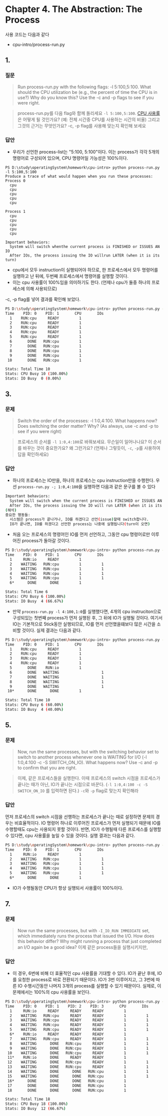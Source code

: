 # Chapter 4. The Abstraction: The Process
사용 코드는 다음과 같다
* cpu-intro/process-run.py
## 1.
### 질문
> Run process-run.py with the following flags: -l 5:100,5:100. What should the CPU utilization be (e.g., the percent of time the CPU is in use?) Why do you know this? Use the -c and -p flags to see if you were right.

> process-run.py를 다음 flag와 함께 돌리세요 `-l 5:100,5:100`. [CPU 사용률](https://ko.wikipedia.org/wiki/CPU_%ED%83%80%EC%9E%84)은 어떻게 될 것인가요? (예: 전체 시간중 CPU를 사용하는 시간의 비율) 그리고 그것의 근거는 무엇인가요? -c, -p flag를 사용해 맞는지 확인해 보세요
### 답안
* 우리가 선언한 process-list는 "5:100, 5:100"이다. 이는 process가 각각 5개의 명령어로 구성되어 있으며, CPU 명령어일 가능성은 100%이다.
```
PS D:\study\operatingSystem\homework\cpu-intro> python process-run.py -l 5:100,5:100 
Produce a trace of what would happen when you run these processes:
Process 0
  cpu
  cpu
  cpu
  cpu
  cpu

Process 1
  cpu
  cpu
  cpu
  cpu
  cpu

Important behaviors:
  System will switch whenthe current process is FINISHED or ISSUES AN IO
  After IOs, the process issuing the IO willrun LATER (when it is its turn)
```
* cpu에서 모두 instruction이 실행되어야 하므로, 한 프로세스에서 모두 명령어를 실행하고 난 뒤에, 두번째 프로세스에서 명령어를 실행할 것이다.
* 이는 cpu 사용률이 100%임을 의미하기도 한다. (언제나 cpu가 둘중 하나의 프로세스에 의해 사용되므로)

-c, -p flag를 넣어 결과를 확인해 보았다.
```bash
PS D:\study\operatingSystem\homework\cpu-intro> python process-run.py -l 5:100,5:100 -c -p
Time    PID: 0    PID: 1       CPU       IOs
  1    RUN:cpu     READY         1
  2    RUN:cpu     READY         1
  3    RUN:cpu     READY         1
  4    RUN:cpu     READY         1
  5    RUN:cpu     READY         1
  6       DONE   RUN:cpu         1
  7       DONE   RUN:cpu         1
  8       DONE   RUN:cpu         1
  9       DONE   RUN:cpu         1
 10       DONE   RUN:cpu         1

Stats: Total Time 10
Stats: CPU Busy 10 (100.00%)
Stats: IO Busy  0 (0.00%)
```

## 3.
### 문제
> Switch the order of the processes: -l 1:0,4:100. What happens now? Does switching the order matter? Why? (As always, use -c and -p to see if you were right)

> 프로세스의 순서를 `-l 1:0,4:100`로 바꿔보세요. 무슨일이 일어나나요? 이 순서를 바꾸는 것이 중요한가요? 왜 그런가요? (언제나 그렇듯이, `-c`, `-p`를 사용하여 답을 확인하세요)

### 답안
* 하나의 프로세스는 IO만을, 하나의 프로세스는 cpu instruction만을 수행한다. 우선 `process-run.py -; 1:0,4:100`을 실행하면 다음과 같은 문구를 볼 수 있다
```bash
Important behaviors:
  System will switch when the current process is FINISHED or ISSUES AN IO
  After IOs, the process issuing the IO will run LATER (when it is its turn)
(해석)
중요한 행동들:
  시스템은 process가 끝나거나, IO를 하겠다고 선언(issue)할때 switch합니다.
  IO가 끝나면, IO를 하겠다고 선언한 process는 나중에 실행됩니다(turn이 오면)
```
* 처음 오는 프로세스의 명령어인 IO를 먼저 선언하고, 그동안 cpu 명령어로만 이루어진 process가 돌아갈 것이다. 

```bash
PS D:\study\operatingSystem\homework\cpu-intro> python process-run.py -l 1:0,4:100 -c -p
Time    PID: 0    PID: 1       CPU       IOs
  1     RUN:io     READY         1
  2    WAITING   RUN:cpu         1         1
  3    WAITING   RUN:cpu         1         1
  4    WAITING   RUN:cpu         1         1
  5    WAITING   RUN:cpu         1         1
  6*      DONE      DONE         1

Stats: Total Time 6
Stats: CPU Busy 6 (100.00%)
Stats: IO Busy  4 (66.67%)
```
* 만약 `process-run.py -l 4:100,1:0`를 실행했다면, 4개의 cpu instruciton으로 구성되있는 첫번째 process가 먼저 실행된 후, 그 뒤에 IO가 실행될 것이다. 여기서 IO는 기본적으로 5tick동안 실행되므로, IO를 먼저 선언했을떄보다 많은 시간을 소비할 것이다. 실제 결과는 다음과 같다.

```bash
PS D:\study\operatingSystem\homework\cpu-intro> python process-run.py -l 4:100,1:0 -c -p
Time    PID: 0    PID: 1       CPU       IOs
  1    RUN:cpu     READY         1
  2    RUN:cpu     READY         1
  3    RUN:cpu     READY         1
  4    RUN:cpu     READY         1
  5       DONE    RUN:io         1
  6       DONE   WAITING                   1
  7       DONE   WAITING                   1
  8       DONE   WAITING                   1
  9       DONE   WAITING                   1
 10*      DONE      DONE         1

Stats: Total Time 10
Stats: CPU Busy 6 (60.00%)
Stats: IO Busy  4 (40.00%)
```

## 5.
### 문제
> Now, run the same processes, but with the switching behavior set to switch to another process whenever one is WAITING for I/O (-l 1:0,4:100 -c -S SWITCH_ON_IO). What happens now? Use -c and -p to confirm that you are right.

> 이제, 같은 프로세스들을 실행한다. 이때 프로세스의 switch 시점을 프로세스가 끝나는 때가 아닌, IO가 끝나는 시점으로 바꾼다. (`-l 1:0,4:100 -c -S SWITCH_ON_IO` 를 입력하면 된다.) `-c`와 `-p` flag로 맞는지 확인해라
### 답안
먼저 프로세스의 switch 시점을 선행하는 프로세스가 끝나는 때로 설정하면 문제의 경우는 비효율적이다. IO 명령어 하나로 이루어진 프로세스가 먼저 실행되기 때문에 IO를 수행할때도 cpu는 사용되지 못할 것이다. 반면, IO가 수행될때 다른 프로세스를 실행할 수 있다면, cpu 사용률을 높일 수 있을 것이다. 실행 결과는 다음과 같다.
```bash
PS D:\study\operatingSystem\homework\cpu-intro> python process-run.py -l 1:0,4:100 -c -S SWITCH_ON_IO
Time    PID: 0    PID: 1       CPU       IOs
  1     RUN:io     READY         1
  2    WAITING   RUN:cpu         1         1
  3    WAITING   RUN:cpu         1         1
  4    WAITING   RUN:cpu         1         1
  5    WAITING   RUN:cpu         1         1
  6*      DONE      DONE         1
```
* IO가 수행될동안 CPU가 항상 실행되서 사용률이 100%이다.

## 7.
### 문제
> Now run the same processes, but with `-I_IO_RUN IMMEDIATE` set, which immediately runs the process that issued the I/O. How does this behavior differ? Why might running a process that just completed an I/O again be a good idea?
> 이제 같은 process들을 실행시키지만, 
### 답안
* 이 경우, 6번에 비해 더 효율적인 cpu 사용률을 기대할 수 있다. IO가 끝난 후에, IO를 요청한 process로 바로 전환되기 때문이다. IO가 3번 이루어지고, 그 3번에 따른 IO 수행시간동안 나머지 3개의 process를 실행할 수 있기 때문이다. 실제로, 이 문제에서는 100%의 cpu 사용률을 보인다.
```bash
PS D:\study\operatingSystem\homework\cpu-intro> python process-run.py -l 3:0,5:100,5:100,5:100 -S SWITCH_ON_IO -I IO_RUN_IMMEDIATE -c -p
Time    PID: 0    PID: 1    PID: 2    PID: 3       CPU       IOs
  1     RUN:io     READY     READY     READY         1
  2    WAITING   RUN:cpu     READY     READY         1         1
  3    WAITING   RUN:cpu     READY     READY         1         1
  4    WAITING   RUN:cpu     READY     READY         1         1
  5    WAITING   RUN:cpu     READY     READY         1         1
  6*    RUN:io     READY     READY     READY         1
  7    WAITING   RUN:cpu     READY     READY         1         1
  8    WAITING      DONE   RUN:cpu     READY         1         1
  9    WAITING      DONE   RUN:cpu     READY         1         1
 10    WAITING      DONE   RUN:cpu     READY         1         1
 11*    RUN:io      DONE     READY     READY         1
 12    WAITING      DONE   RUN:cpu     READY         1         1
 13    WAITING      DONE   RUN:cpu     READY         1         1
 14    WAITING      DONE      DONE   RUN:cpu         1         1
 15    WAITING      DONE      DONE   RUN:cpu         1         1
 16*      DONE      DONE      DONE   RUN:cpu         1
 17       DONE      DONE      DONE   RUN:cpu         1
 18       DONE      DONE      DONE   RUN:cpu         1

Stats: Total Time 18
Stats: CPU Busy 18 (100.00%)
Stats: IO Busy  12 (66.67%)
```